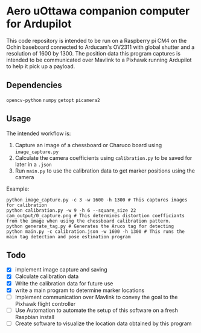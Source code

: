# Aero uOttawa companion computer for Ardupilot
This code repository is intended to be run on a Raspberry pi CM4 on the Ochin baseboard connected to Arducam's OV2311 with global shutter and a resolution of 1600 by 1300. The position data this program captures is intended to be communicated over Mavlink to a Pixhawk running Ardupilot to help it pick up a payload.


## Dependencies
`opencv-python`
`numpy`
`getopt`
`picamera2`

## Usage
The intended workflow is:
1. Capture an image of a chessboard or Charuco board using `image_capture.py` 
2. Calculate the camera coefficients using `calibration.py` to be saved for later in a `.json`
3. Run `main.py` to use the calibration data to get marker positions using the camera

Example:
```commandline
python image_capture.py -c 3 -w 1600 -h 1300 # This captures images for calibration
python calibration.py -w 9 -h 6 --square_size 22 cam_output/0_capture.png # This determines distortion coefficiants from the image when using the chessboard calibration pattern.
python generate_tag.py # Generates the Aruco tag for detecting
python main.py -c calibration.json -w 1600 -h 1300 # This runs the main tag detection and pose estimation program
```

## Todo
- [x] implement image capture and saving
- [x] Calculate calibration data
- [x] Write the calibration data for future use
- [X] write a main program to determine marker locations
- [ ] Implement communication over Mavlink to convey the goal to the Pixhawk flight controller
- [ ] Use Automation to automate the setup of this software on a fresh Raspbian install
- [ ] Create software to visualize the location data obtained by this program